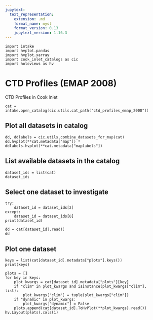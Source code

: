 ```yaml
---
jupytext:
  text_representation:
    extension: .md
    format_name: myst
    format_version: 0.13
    jupytext_version: 1.16.3
---
```


```{code-cell}
import intake
import hvplot.pandas
import hvplot.xarray
import cook_inlet_catalogs as cic
import holoviews as hv
```

# CTD Profiles (EMAP 2008)

CTD Profiles in Cook Inlet


```{code-cell}
cat = intake.open_catalog(cic.utils.cat_path("ctd_profiles_emap_2008"))
```

## Plot all datasets in catalog

```{code-cell}
dd, ddlabels = cic.utils.combine_datasets_for_map(cat)
dd.hvplot(**cat.metadata["map"]) * ddlabels.hvplot(**cat.metadata["maplabels"])
```

## List available datasets in the catalog

```{code-cell}
dataset_ids = list(cat)
dataset_ids
```

## Select one dataset to investigate

```{code-cell}
try:
    dataset_id = dataset_ids[2]
except:
    dataset_id = dataset_ids[0]
print(dataset_id)

dd = cat[dataset_id].read()
dd
```

## Plot one dataset

```{code-cell}
keys = list(cat[dataset_id].metadata["plots"].keys())
print(keys)

plots = []
for key in keys:
    plot_kwargs = cat[dataset_id].metadata["plots"][key]
    if "clim" in plot_kwargs and isinstance(plot_kwargs["clim"], list):
        plot_kwargs["clim"] = tuple(plot_kwargs["clim"])
    if "dynamic" in plot_kwargs:
        plot_kwargs["dynamic"] = False
    plots.append(cat[dataset_id].ToHvPlot(**plot_kwargs).read())
hv.Layout(plots).cols(1)
```
